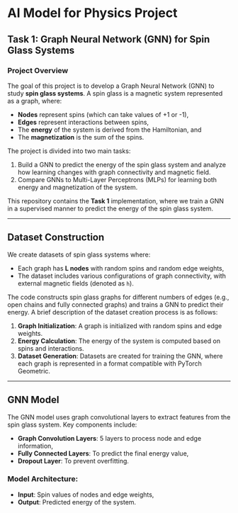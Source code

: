 # AI Model for Physics Project

## Task 1: Graph Neural Network (GNN) for Spin Glass Systems

### Project Overview
The goal of this project is to develop a Graph Neural Network (GNN) to study **spin glass systems**. A spin glass is a magnetic system represented as a graph, where:
- **Nodes** represent spins (which can take values of +1 or -1),
- **Edges** represent interactions between spins,
- The **energy** of the system is derived from the Hamiltonian, and
- The **magnetization** is the sum of the spins.

The project is divided into two main tasks:
1. Build a GNN to predict the energy of the spin glass system and analyze how learning changes with graph connectivity and magnetic field.
2. Compare GNNs to Multi-Layer Perceptrons (MLPs) for learning both energy and magnetization of the system.

This repository contains the **Task 1** implementation, where we train a GNN in a supervised manner to predict the energy of the spin glass system.

---

## Dataset Construction

We create datasets of spin glass systems where:
- Each graph has **L nodes** with random spins and random edge weights,
- The dataset includes various configurations of graph connectivity, with external magnetic fields (denoted as `h`).

The code constructs spin glass graphs for different numbers of edges (e.g., open chains and fully connected graphs) and trains a GNN to predict their energy. A brief description of the dataset creation process is as follows:

1. **Graph Initialization**: A graph is initialized with random spins and edge weights.
2. **Energy Calculation**: The energy of the system is computed based on spins and interactions.
3. **Dataset Generation**: Datasets are created for training the GNN, where each graph is represented in a format compatible with PyTorch Geometric.

---

## GNN Model

The GNN model uses graph convolutional layers to extract features from the spin glass system. Key components include:
- **Graph Convolution Layers**: 5 layers to process node and edge information,
- **Fully Connected Layers**: To predict the final energy value,
- **Dropout Layer**: To prevent overfitting.

### Model Architecture:
- **Input**: Spin values of nodes and edge weights,
- **Output**: Predicted energy of the system.
